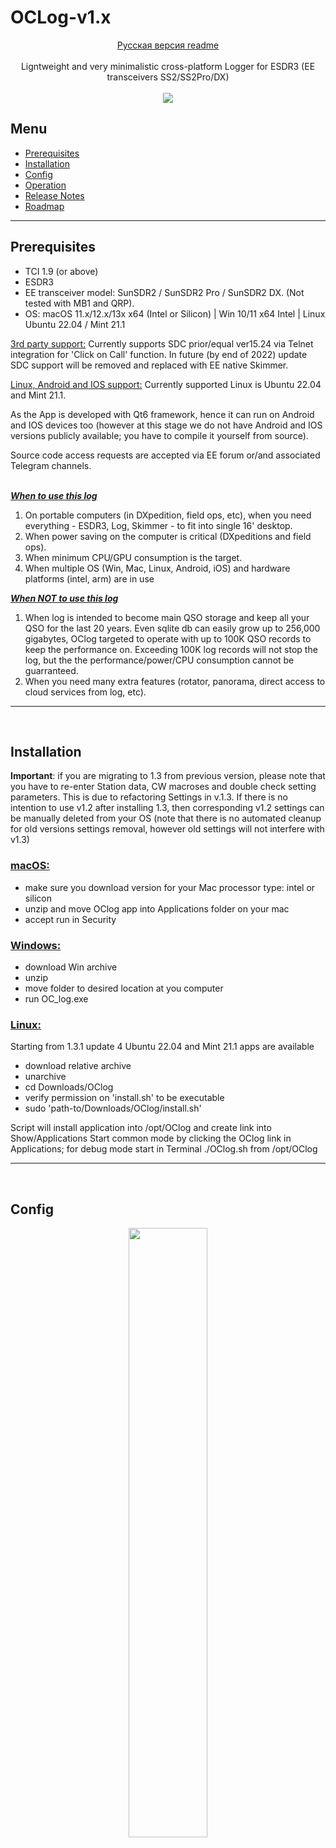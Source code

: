 # OCLog-v1.x

<p align="center">
<a href=https://github.com/VK6NX/OCLog-v1.x/blob/main/README-RU.md>Русская версия readme</a><br>
<br>
Ligntweight and very minimalistic cross-platform Logger for ESDR3 (EE transceivers SS2/SS2Pro/DX)<br>
<br>
<img src="https://github.com/VK6NX/OCLog-v1.x/blob/main/images/mainview.png">
</p>

## Menu
- [Prerequisites](#prerequisites)
- [Installation](#install)
- [Config](#config)
- [Operation](#ops)
- [Release Notes](#rl1_4)
- [Roadmap](#roadmap)

---
## Prerequisites<a name = "prerequisites"></a>
- TCI 1.9 (or above)
- ESDR3
- EE transceiver model: SunSDR2 / SunSDR2 Pro / SunSDR2 DX. (Not tested with MB1 and QRP).
- OS: macOS 11.x/12.x/13x x64 (Intel or Silicon) | Win 10/11 x64 Intel | Linux Ubuntu 22.04 / Mint 21.1

<ins>3rd party support:</ins>
Currently supports SDC prior/equal ver15.24 via Telnet integration for 'Click on Call' function. In future (by end of 2022) update SDC support will be removed and replaced with EE native Skimmer.

<ins>Linux, Android and IOS support:</ins>
Currently supported Linux is Ubuntu 22.04 and Mint 21.1.

As the App is developed with Qt6 framework, hence it can run on Android and IOS devices too (however at this stage we do not have Android and IOS versions publicly available; you have to compile it yourself from source).

Source code access requests are accepted via EE forum or/and associated Telegram channels.
<br>
<br>

<b><i><ins>When to use this log</ins></i></b>
1. On portable computers (in DXpedition, field ops, etc), when you need everything - ESDR3, Log, Skimmer - to fit into single 16' desktop.
2. When power saving on the computer is critical (DXpeditions and field ops).
4. When minimum CPU/GPU consumption is the target.
5. When multiple OS (Win, Mac, Linux, Android, iOS) and hardware platforms (intel, arm) are in use

<b><i><ins>When NOT to use this log</ins></i></b>
1. When log is intended to become main QSO storage and keep all your QSO for the last 20 years. Even sqlite db can easily grow up to 256,000 gigabytes, OClog targeted to operate with up to 100K QSO records to keep the performance on. Exceeding 100K log records will not stop the log, but the the performance/power/CPU consumption cannot be guarranteed.
2. When you need many extra features (rotator, panorama, direct access to cloud services from log, etc).
   
---
<br>

## Installation<a name = "install"></a>

<b>Important</b>: if you are migrating to 1.3 from previous version, please note that you have to re-enter Station data, CW macroses and double check setting parameters. This is due to refactoring Settings in v.1.3. If there is no intention to use v1.2 after installing 1.3, then corresponding v1.2 settings can be manually deleted from your OS (note that there is no automated cleanup for old versions settings removal, however old settings will not interfere with v1.3)  

### <ins>macOS:</ins>
- make sure you download version for your Mac processor type: intel or silicon
- unzip and move OClog app into Applications folder on your mac
- accept run in Security

### <ins>Windows:</ins>
- download Win archive
- unzip
- move folder to desired location at you computer
- run OC_log.exe

### <ins>Linux:</ins>
Starting from 1.3.1 update 4 Ubuntu 22.04 and Mint 21.1 apps are available
- download relative archive
- unarchive
- cd Downloads/OClog
- verify permission on 'install.sh' to be executable 
- sudo 'path-to/Downloads/OClog/install.sh'

Script will install application into /opt/OClog and create link into Show/Applications
Start common mode by clicking the OClog link in Applications; for debug mode start in Terminal ./OClog.sh from /opt/OClog


---
<br>

## Config<a name = "config"></a>
<p align="center">
<img src="https://github.com/VK6NX/OCLog-v1.x/blob/main/images/skimmer-settings1.png"  width="50%" height="50%">
</p>

<ins>ADIF support:</ins>
Log exported in ADIF v3.1.2 (Clublog supported format) into local directory specified in <i><b>'Settings-Log Export-Path'</i></b>
<br>
<br>
<ins>General config:</ins>
<i><b>'Settings-Station'</i></b> actual info is required to fulfill data into ADIF

<ins>IP connections:</ins>
<i><b>'Settings-Connection'</i></b> specifies local or remote TCI(ESDR3) and Telnet(SDC 15.24 and below) connectivity

<ins>CW macto:</ins>
TCI-based automatic keyer support 4 sets of predefined and editable macros, 15 buttons each set, with full support of increase/descrease speed special chars (< << <<< > >> >>>).

Format is as following:<br>
<b>${MYCALL}</b> is the alias for own callsign (defined in Settings)<br>
<b>${RCVCALL}</b> is the alias for correspondent callsign (defined in CALLSIGN field)<br>
<b>${SNDRST}</b> is the alias for RST sent to correspondent<br>
<b>${STX}</b> is the alias for contest QSO transmitted serial numberr<br>
<b>${STXSTR}</b> is the alias for contest QSO transmitted information<br>

STX and STXSTR are activated when Contest mode is selected in Settings->Mode. STX is automatically increment with each contest QSO, contest STXinfo has to be entered into corresponding field.

Macro setup example:<br>
<p align="center">
<img src="https://github.com/VK6NX/OCLog-v1.x/blob/main/images/cwmacro.png" width="50%" height="50%">
</p>

Contest settings example:
<p align="center">
<img src="https://github.com/VK6NX/OCLog-v1.x/blob/main/images/cwmacro2.png" width="50%" height="50%">
</p>
<br>

<ins>TCI Skimmer / TCI Skimmer Lite integration (WIP):</ins>
The Log 'mode' (Common, DXpedition, Contest) is synch with TCI Skimmer. Once Log 'mode' changed, this triggers configuration update sent to Skimmer. By receiving configuration request from the Log, TCI Skimmer updates it operation mode respectively and this triggers specific decoding algorythm in force.

## Operation tips<a name = "ops"></a>
- It is advised to fill "Recommended" fields on Station Setup with valid data. This is because information from those fields is directly injecting into ADIF file.
- When using Log Mode, make sure you are selected most relevant mode to your current environment to avoid operations with unnissesary fields.
- It is recommended to export log to ADIF and clean the log before starting every new Contest or DXpedition. This is to keep proper QSO sequence numbering and prevent manual edit of the ADIF files at later stage (after ADIF export). Please note that this log was never intended as "main housekeeping storage of QSOs". (Opposite, this log assumes ClubLog or something similar is used as global storage.)
- To setup BAND_RX field for the ADIF, use "SDR" setup menu. It works for TX1 only, in combination VFO A (primary or FREQ) and VFO B (BAND_RX); alternatively works VFO B (FREQ) and VFO A (BAND_RX). If combination VFO A -VFO A or VFO B-VFO B is chosen, BAND_RX field in ADIF equal '0':
<p align="center">
<img src="https://github.com/VK6NX/OCLog-v1.x/blob/main/images/bandrx.png" width="50%" height="50%">
</p>

### Database location (OS dependent):
- macOS: $HOME/Library/Application Support/[Program Name]/QML/OfflineStorage/Databases/
- *nix: $HOME/[Username]/.local/share/[Program Name]/QML/OfflineStorage/Databases/
- Windows: Users[Username]\AppData\Local[Program Name]\QML\OfflineStorage\Databases

(for further details on settings location see https://doc.qt.io/qt-5/qsettings.html#platform-specific-notes)

---
<br>


## Release notes for version 1.3.1 update 4<a name = "rl1_4"></a>
1. Connectivity add-on in preparation of TCI Skimmer release

## Release notes for version 1.3.1 update 3
1. Minor update in DXCC table
2. Bugfix in click-to-enter skimmer function

## Release notes for version 1.3.1 update 2
1. Minor bugfix: DXCC table is updated

## Release notes for version 1.3.1 update 1
1. Minor feature add: now RS<->RST automatically switched wnen mode selected in ESDR3 (i.e. 5NN for CW, 59 for any other mode)

## Release notes for version 1.3.1
1. Main window UI design changed
2. Log updated view and log export UI changed. 
3. BandRX field implemented (for split mode)
4. Contest/DXpedition/Common log modes implemented
5. Russian localization added
6. Minor ug fixes and functionality improvementstps


## Upcoming feature set roadmap<a name = "roadmap"></a>

This log is in active development at current (as of Oct 2022) moment. It is lined up with ESDR3 development, works with every ESDR3 Alpha release and targeting full log functionality by the ESDR3 v.1.0 release.

- EE native Skimmer (and EE-based Dev version) seamless integration (work in progress). And the same time Telnet will be superseeded by TCI.
- SSB macros (ETA year '23)
